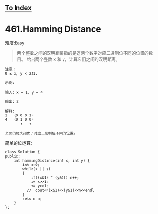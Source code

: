 [To Index](/index.md)
---
# 461.Hamming Distance
难度:Easy
>两个整数之间的汉明距离指的是这两个数字对应二进制位不同的位置的数目。
给出两个整数 x 和 y，计算它们之间的汉明距离。

```
注意：
0 ≤ x, y < 231.

示例:

输入: x = 1, y = 4

输出: 2

解释:
1   (0 0 0 1)
4   (0 1 0 0)
       ↑   ↑

上面的箭头指出了对应二进制位不同的位置。
```
简单的位运算:

```
class Solution {
public:
    int hammingDistance(int x, int y) {
        int n=0;
        while(x || y)
        {
            if((x&1) ^ (y&1)) n++;
            x= x>>1;
            y= y>>1;
          //  cout<<(x&1)<<(y&1)<<n<<endl;
        }
        return n;
    }
};
```
